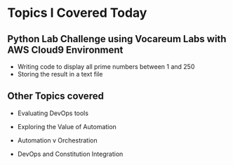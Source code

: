 # Topics I Covered Today

 ## Python Lab Challenge using Vocareum Labs with AWS Cloud9 Environment

*  Writing code to display all prime numbers between 1 and 250
*  Storing the result in a text file


 ## Other Topics covered

* Evaluating DevOps tools 

* Exploring the Value of Automation 

* Automation v Orchestration 

* DevOps and Constitution Integration 


